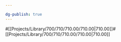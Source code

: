 ```yaml
---

dg-publish: true
---
```

#[[Projects/Library/700/710/710.00/710.00\|710.00]]#[[Projects/Library/700/710/710.00/710.00\|710.00]]
